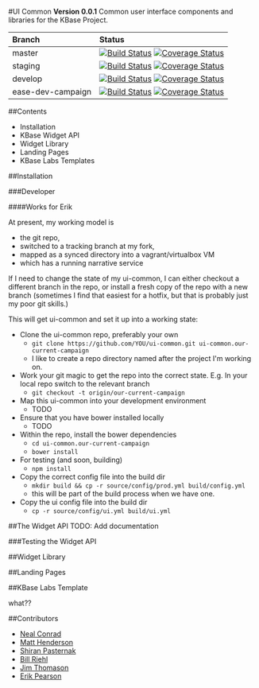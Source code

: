 #UI Common
**Version 0.0.1**
Common user interface components and libraries for the KBase Project.

| Branch | Status |
| :--- | :--- |
| master | [![Build Status](https://travis-ci.org/kbase/ui-common.svg?branch=master)](https://travis-ci.org/kbase/ui-common) [![Coverage Status](https://coveralls.io/repos/kbase/ui-common/badge.svg?branch=master)](https://coveralls.io/r/kbase/ui-common?branch=master) |
| staging | [![Build Status](https://travis-ci.org/kbase/ui-common.svg?branch=staging)](https://travis-ci.org/kbase/ui-common) [![Coverage Status](https://coveralls.io/repos/kbase/ui-common/badge.svg?branch=staging)](https://coveralls.io/r/kbase/ui-common?branch=staging) |
| develop | [![Build Status](https://travis-ci.org/kbase/ui-common.svg?branch=develop)](https://travis-ci.org/kbase/ui-common) [![Coverage Status](https://coveralls.io/repos/kbase/ui-common/badge.svg?branch=develop)](https://coveralls.io/r/kbase/ui-common?branch=develop)|
| ease-dev-campaign | [![Build Status](https://travis-ci.org/kbase/ui-common.svg?branch=ease-dev-campaign)](https://travis-ci.org/kbase/ui-common) [![Coverage Status](https://coveralls.io/repos/kbase/ui-common/badge.svg?branch=ease-dev-campaign)](https://coveralls.io/r/kbase/ui-common?branch=ease-dev-campaign)|


##Contents
 * Installation
 * KBase Widget API
 * Widget Library
 * Landing Pages
 * KBase Labs Templates

##Installation



###Developer



####Works for Erik

At present, my working model is 

- the git repo, 
- switched to a tracking branch at my fork, 
- mapped as a synced directory into a vagrant/virtualbox VM 
- which has a running narrative service

If I need to change the state of my ui-common, I can either checkout a different branch in the repo, or install a fresh copy of the repo with a new branch (sometimes I find that easiest for a hotfix, but that is probably just my poor git skills.)

This will get ui-common and set it up into a working state:

- Clone the ui-common repo, preferably your own
    - ```git clone https://github.com/YOU/ui-common.git ui-common.our-current-campaign```
    - I like to create a repo directory named after the project I'm working on.
- Work your git magic to get the repo into the correct state. E.g. In your local repo switch to the relevant branch
    - ```git checkout -t origin/our-current-campaign```
- Map this ui-common into your development environment
    - TODO
- Ensure that you have bower installed locally
    - TODO
- Within the repo, install the bower dependencies
    - ```cd ui-common.our-current-campaign```
    - ```bower install```
- For testing (and soon, building)
    - ```npm install```
- Copy the correct config file into the build dir
    - ```mkdir build && cp -r source/config/prod.yml build/config.yml```
    - this will be part of the build process when we have one.
- Copy the ui config file into the build dir
    - ```cp -r source/config/ui.yml build/ui.yml```


##The Widget API
TODO: Add documentation

###Testing the Widget API

##Widget Library

##Landing Pages

##KBase Labs Template

what??

##Contributors

 * [Neal Conrad](mailto:nconrad@mcs.anl.gov)
 * [Matt Henderson](mailto:mhenderson@lbl.gov)
 * [Shiran Pasternak](mailto:shiran@cshl.edu)
 * [Bill Riehl](mailto:wjriehl@lbl.gov)
 * [Jim Thomason](mailto:thomason@cshl.edu)
 * [Erik Pearson](mailto:eapearson@lbl.gov)
